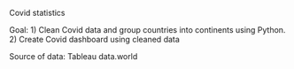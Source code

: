 Covid statistics

Goal: 1) Clean Covid data and group countries into continents using Python.
      2) Create Covid dashboard using cleaned data

Source of data: Tableau data.world


